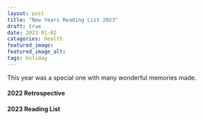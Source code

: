 ```yaml
---
layout: post
title: "New Years Reading List 2023"
draft: true
date: 2023-01-02
catagories: health 
featured_image:  
featured_image_alt:
tags: holiday
---
```

This year was a special one with many wonderful memories made.

#### 2022 Retrospective

#### 2023 Reading List
